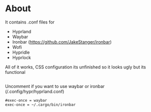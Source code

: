 # About #
It contains .conf files for
- Hyprland
- Waybar
- Ironbar (https://github.com/JakeStanger/ironbar)
- Wofi
- Hypridle
- Hyprlock

All of it works, CSS configuration its unfinished so it looks ugly but its functional

##
Uncomment if you want to use waybar or ironbar (/.config/hypr/hyprland.conf)
```
#exec-once = waybar
exec-once = ~/.cargo/bin/ironbar
```
